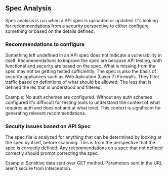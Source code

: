 <h2>Spec Analysis</h2>

Spec analysis is run when a API spec is uploaded or updated. It's looking for recommendations from a security perspective to either configure something or based on the details defined.


<h3>Recommendations to configure</h3>
  Something left undefined in an API spec does not indicate a vulnerability in itself. Recommendations to improve the spec are because API testing, both functional and security are based on the spec. What is missing from the spec may not be getting tested sufficiently.
  The spec is also the basis of security appliances such as Web Aplication (Layer 7) Firewalls. They filter traffic based on definitions of what should be allowed. The less that is defined the les that is understood and filtered.
  
  Example: No auth schemes are configured. Without any auth schemes configured it's diffocult for testing tools to understand the context of what requires auth and does not and at what level. This context is significant for generating relevent recommendations.
  
<h3>Secuity issues based on API Spec</h3>
  The spec file is analyzed for anything that can be determined by looking at the spec by itself, before scanning. This is from the perspective that the spec is correctly defined. Any recommendations on a spec that not defined correctly should prompt correcting the spec.
  
  Example: Sensitive data sent over GET method. Parameters sent in the URL aren't secure from interception. 

